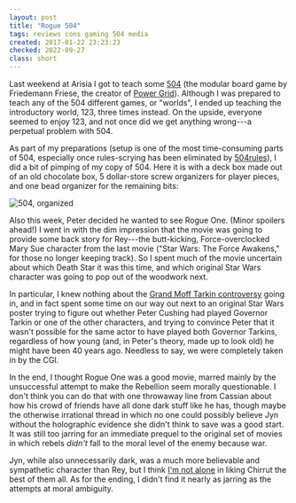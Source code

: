 ```yaml
---
layout: post
title: "Rogue 504"
tags: reviews cons gaming 504 media
created: 2017-01-22 23:23:23
checked: 2022-09-27
class: short
---
```

Last weekend at Arisia I got to teach some [504](https://boardgamegeek.com/boardgame/175878/504) (the modular board game by Friedemann Friese, the creator of [Power Grid](https://boardgamegeek.com/boardgame/2651/power-grid)).  Although I was prepared to teach any of the 504 different games, or "worlds", I ended up teaching the introductory world, 123, three times instead.  On the upside, everyone seemed to enjoy 123, and not once did we get anything wrong---a perpetual problem with 504.

As part of my preparations (setup is one of the most time-consuming parts of 504, especially once rules-scrying has been eliminated by [504rules](http://504rules.github.io/)), I did a bit of pimping of my copy of 504.  Here it is with a deck box made out of an old chocolate box, 5 dollar-store screw organizers for player pieces, and one bead organizer for the remaining bits:

<img alt="504, organized" src="https://cf.geekdo-images.com/o-H5Bc_aAltNo28arWCNnw__imagepage/img/qICQsX-rYtYzib310-t6oNNpnh4=/fit-in/900x600/filters:no_upscale():strip_icc()/pic3365399.jpg"/>

Also this week, Peter decided he wanted to see Rogue One.  (Minor spoilers ahead!)  I went in with the dim impression that the movie was going to provide some back story for Rey---the butt-kicking, Force-overclocked Mary Sue character from the last movie ("Star Wars: The Force Awakens," for those no longer keeping track).  So I spent much of the movie uncertain about which Death Star it was this time, and which original Star Wars character was going to pop out of the woodwork next.

In particular, I knew nothing about the [Grand Moff Tarkin controversy](http://www.polygon.com/platform/amp/2016/12/27/14092060/rogue-one-star-wars-grand-moff-tarkin-princess-leia) going in, and in fact spent some time on our way out next to an original Star Wars poster trying to figure out whether Peter Cushing had played Governor Tarkin or one of the other characters, and trying to convince Peter that it wasn't possible for the same actor to have played both Governor Tarkins, regardless of how young (and, in Peter's theory, made up to look old) he might have been 40 years ago.  Needless to say, we were completely taken in by the CGI.

In the end, I thought Rogue One was a good movie, marred mainly by the unsuccessful attempt to make the Rebellion seem morally questionable.  I don't think you can do that with one throwaway line from Cassian about how his crowd of friends have all done dark stuff like he has, though maybe the otherwise irrational thread in which no one could possibly believe Jyn without the holographic evidence she didn't think to save was a good start.  It was still too jarring for an immediate prequel to the original set of movies in which rebels *didn't* fall to the moral level of the enemy because war.

Jyn, while also unnecessarily dark, was a much more believable and sympathetic character than Rey, but I think [I'm not alone](http://www.businessinsider.com/every-character-in-rogue-one-ranked-2016-12/#1-chirrut-mwe-30) in liking Chirrut the best of them all.  As for the ending, I didn't find it nearly as jarring as the attempts at moral ambiguity.

